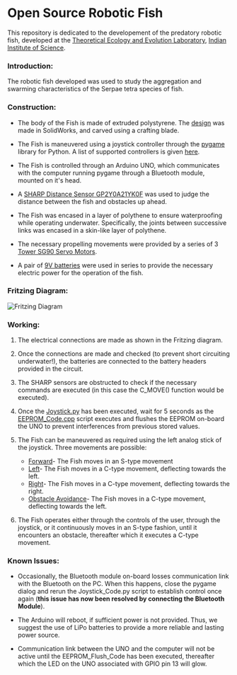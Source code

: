 # Open Source Robotic Fish
This repository is dedicated to the developement of the predatory robotic fish, developed at the [Theoretical Ecology and Evolution Laboratory](https://teelabiisc.wordpress.com/), [Indian Institute of Science](https://www.iisc.ac.in).

### Introduction:
The robotic fish developed was used to study the aggregation and swarming characteristics of the Serpae tetra species of fish.

### Construction:
- The body of the Fish is made of extruded polystyrene. The [design](https://bitbucket.org/Fish) was made in SolidWorks, and carved using a crafting blade.

- The Fish is maneuvered using a joystick controller through the [pygame](Pygame.org) library for Python. A list of supported controllers is given [here](https://www.pygame.org/docs/ref/joystick.html).

- The Fish is controlled through an Arduino UNO, which communicates with the computer running pygame through a Bluetooth module, mounted on it's head.

- A [SHARP Distance Sensor GP2Y0A21YK0F](https://www.pololu.com/category/79/sharp-distance-sensors) was used to judge the distance between the fish and obstacles up ahead.

- The Fish was encased in a layer of polythene to ensure waterproofing while operating underwater. Specifically, the joints between successive links was encased in a skin-like layer of polythene.

- The necessary propelling movements were provided by a series of 3 [Tower SG90 Servo Motors](https://servodatabase.com/servo/towerpro/sg90).

- A pair of [9V batteries](https://www.amazon.com/AmazonBasics-Everyday-Alkaline-Batteries-8-Pack/dp/B00MH4QM1S) were used in series to provide the necessary electric power for the operation of the fish.

### Fritzing Diagram:

![Fritzing Diagram](https://bitbucket.org/SarthakJShetty/fish/raw/bb4f6f4529ad80b42fe88c2d7c0ff229d1147c28/Images/Fish_Circuitry.jpg "Fritzing Diagram")

### Working:
1. The electrical connections are made as shown in the Fritzing diagram.

2. Once the connections are made and checked (to prevent short circuiting underwater!), the batteries are connected to the battery headers provided in the circuit.

3. The SHARP sensors are obstructed to check if the necessary commands are executed (in this case the C_MOVE() function would be executed).

4. Once the [Joystick.py](https://bitbucket.org/SarthakJShetty/fish/src/master/Code/Joystick_Code/Joystick_Code.py) has been executed, wait for 5 seconds as the [EEPROM_Code.cpp](https://bitbucket.org/SarthakJShetty/Fish/src/master/Code/EEPROM_Flush_Code) script executes and flushes the EEPROM on-board the UNO to prevent interferences from previous stored values.

5. The Fish can be maneuvered as required using the left analog stick of the joystick. Three movements are possible:
	- [Forward](https://bitbucket.org/SarthakJShetty/Fish/src/master/Code/Stable_Movement_Code/Stable_Movement_Code.cpp)- The Fish moves in an S-type movement 
	- [Left](https://bitbucket.org/SarthakJShetty/Fish/src/master/Code/Stable_Movement_Code/Stable_Movement_Code.cpp)- The Fish moves in a C-type movement, deflecting towards the left.
	- [Right](https://bitbucket.org/SarthakJShetty/Fish/src/master/Code/Stable_Movement_Code/Stable_Movement_Code.cpp)- The Fish moves in a C-type movement, deflecting towards the right.
	- [Obstacle Avoidance](https://bitbucket.org/SarthakJShetty/Fish/src/master/Code/Stable_Movement_Code/Stable_Movement_Code.cpp)- The Fish moves in a C-type movement, deflecting towards the left. 

6. The Fish operates either through the controls of the user, through the joystick, or it continuously moves in an S-type fashion, until it encounters an obstacle, thereafter which it executes a C-type movement.

### Known Issues:

- Occasionally, the Bluetooth module on-board losses communication link with the Bluetooth on the PC. When this happens, close the pygame dialog and rerun the Joystick_Code.py script to establish control once again (<strong>this issue has now been resolved by connecting the Bluetooth Module</strong>).

- The Arduino will reboot, if sufficient power is not provided. Thus, we suggest the use of LiPo batteries to provide a more reliable and lasting power source.

- Communication link between the UNO and the computer will not be active until the EEPROM_Flush_Code has been executed, thereafter which the LED on the UNO associated with GPIO pin 13 will glow.
